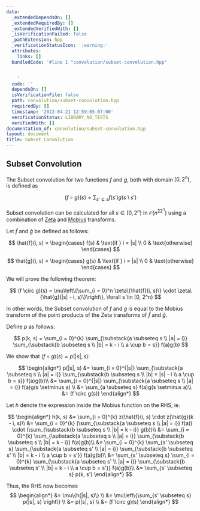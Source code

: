 ```yaml
---
data:
  _extendedDependsOn: []
  _extendedRequiredBy: []
  _extendedVerifiedWith: []
  _isVerificationFailed: false
  _pathExtension: hpp
  _verificationStatusIcon: ':warning:'
  attributes:
    links: []
  bundledCode: '#line 1 "convolution/subset-convolution.hpp"


    '
  code: ''
  dependsOn: []
  isVerificationFile: false
  path: convolution/subset-convolution.hpp
  requiredBy: []
  timestamp: '2022-04-21 12:59:05-07:00'
  verificationStatus: LIBRARY_NO_TESTS
  verifiedWith: []
documentation_of: convolution/subset-convolution.hpp
layout: document
title: Subset Convolution
---
```


## Subset Convolution

The Subset convolution for two functions $f$ and $g$, both with domain $[0, 2^n)$, is defined as 

$$
(f \circ g)(s) = \sum_{s' \subseteq s} f(s')g(s \setminus s')
$$

Subset convolution can be calculated for all $s \in [0, 2^n)$ in $\mathcal{O}(n^22^n)$ using a combination of [Zeta](https://dutinmeow.github.io/library/convolution/zeta-transform.hpp) and [Mobius](https://dutinmeow.github.io/library/convolution/mobius-transform.hpp) transforms. 

Let $\hat{f}$ and $\hat{g}$ be defined as follows:

$$
\hat{f}(i, s) = \begin{cases} f(s) & \text{if } i = |s| \\ 0 & \text{otherwise} \end{cases}
$$

$$
\hat{g}(i, s) = \begin{cases} g(s) & \text{if } i = |s| \\ 0 & \text{otherwise} \end{cases}
$$

We will prove the following theorem:

$$
(f \circ g)(s) = \mu\left\{\sum_{i = 0}^n \zeta\{\hat{f}(i, s)\} \cdot \zeta\{\hat{g}(|s| - i, s)\}\right\}, \forall s \in [0, 2^n)
$$

In other words, the Subset convolution of $f$ and $g$ is equal to the Mobius transform of the point products of the Zeta transforms of $\hat{f}$ and $\hat{g}$. 

Define $p$ as follows:

$$
p(k, s) = \sum_{i = 0}^{k} \sum_{\substack{a \subseteq s \\ |a| = i}} \sum_{\substack{b \subseteq s \\ |b| = k - i \\ a \cup b = s}} f(a)g(b)
$$

We show that $(f \circ g)(s) = p(\lvert s \rvert, s)$:

$$
\begin{align*} 
p(|s|, s) &= \sum_{i = 0}^{|s|} \sum_{\substack{a \subseteq s \\ |a| = i}} \sum_{\substack{b \subseteq s \\ |b| = |s| - i \\ a \cup b = s}} f(a)g(b)\\ 
&= \sum_{i = 0}^{|s|} \sum_{\substack{a \subseteq s \\ |a| = i}} f(a)g(s \setminus a) \\ 
&= \sum_{a \subseteq s} f(a)g(s \setminus a)\\ 
&= (f \circ g(s)) 
\end{align*}
$$

Let $h$ denote the expression inside the Mobius function on the RHS, ie. 

$$
\begin{align*} 
h(k, s) &= \sum_{i = 0}^{k} z(\hat{f}(i, s) \cdot z(\hat{g}(k - i, s)\\ 
&= \sum_{i = 0}^{k} (\sum_{\substack{a \subseteq s \\ |a| = i}} f(a)) \cdot (\sum_{\substack{b \subseteq s \\ |b| = k - i}} g(b))\\
&= \sum_{i = 0}^{k} \sum_{\substack{a \subseteq s \\ |a| = i}} \sum_{\substack{b \subseteq s \\ |b| = k - i}} f(a)g(b)\\ 
&= \sum_{i = 0}^{k} \sum_{s' \subseteq s} \sum_{\substack{a \subseteq s' \\ |a| = i}} \sum_{\substack{b \subseteq s' \\ |b| = k - i \\ a \cup b = s'}} f(a)g(b)\\ 
&= \sum_{s' \subseteq s} \sum_{i = 0}^{k} \sum_{\substack{a \subseteq s' \\ |a| = i}} \sum_{\substack{b \subseteq s' \\ |b| = k - i \\ a \cup b = s'}} f(a)g(b)\\ 
&= \sum_{s' \subseteq s} p(k, s') \end{align*}
$$

Thus, the RHS now becomes
$$
\begin{align*}
&= \mu\{h(|s|, s)\} \\
&= \mu\left\{\sum_{s' \subseteq s} p(|s|, s) \right\} \\
&= p(|s|, s) \\
&= (f \circ g)(s)
\end{align*}
$$